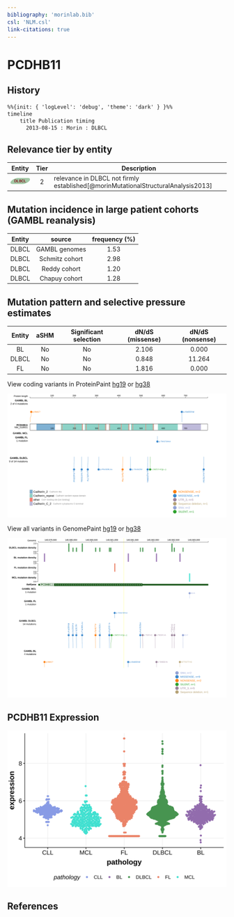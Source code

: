 ```yaml
---
bibliography: 'morinlab.bib'
csl: 'NLM.csl'
link-citations: true
---
```

# PCDHB11

## History
```mermaid
%%{init: { 'logLevel': 'debug', 'theme': 'dark' } }%%
timeline
    title Publication timing
      2013-08-15 : Morin : DLBCL
```

## Relevance tier by entity

|Entity|Tier|Description                              |
|:------:|:----:|-----------------------------------------|
|![DLBCL](images/icons/DLBCL_tier2.png) |2   |relevance in DLBCL not firmly established[@morinMutationalStructuralAnalysis2013]|

## Mutation incidence in large patient cohorts (GAMBL reanalysis)

|Entity|source        |frequency (%)|
|:------:|:--------------:|:-------------:|
|DLBCL |GAMBL genomes |1.53         |
|DLBCL |Schmitz cohort|2.98         |
|DLBCL |Reddy cohort  |1.20         |
|DLBCL |Chapuy cohort |1.28         |

## Mutation pattern and selective pressure estimates

|Entity|aSHM|Significant selection|dN/dS (missense)|dN/dS (nonsense)|
|:------:|:----:|:---------------------:|:----------------:|:----------------:|
|BL    |No  |No                   |2.106           | 0.000          |
|DLBCL |No  |No                   |0.848           |11.264          |
|FL    |No  |No                   |1.816           | 0.000          |


View coding variants in ProteinPaint [hg19](https://morinlab.github.io/LLMPP/GAMBL/PCDHB11_protein.html)  or [hg38](https://morinlab.github.io/LLMPP/GAMBL/PCDHB11_protein_hg38.html)

![](images/proteinpaint/PCDHB11_NM_018931.svg)

View all variants in GenomePaint [hg19](https://morinlab.github.io/LLMPP/GAMBL/PCDHB11.html)  or [hg38](https://morinlab.github.io/LLMPP/GAMBL/PCDHB11_hg38.html)

![](images/proteinpaint/PCDHB11.svg)

## PCDHB11 Expression
![](images/gene_expression/PCDHB11_by_pathology.svg)
<!-- ORIGIN: morinMutationalStructuralAnalysis2013 -->
<!-- DLBCL: morinMutationalStructuralAnalysis2013 -->

## References
